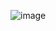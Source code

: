 ![image](https://github.com/gumarson/SQL-Querys/assets/155173740/6853cf3e-9429-496d-b83f-a3451e4d1a50)

